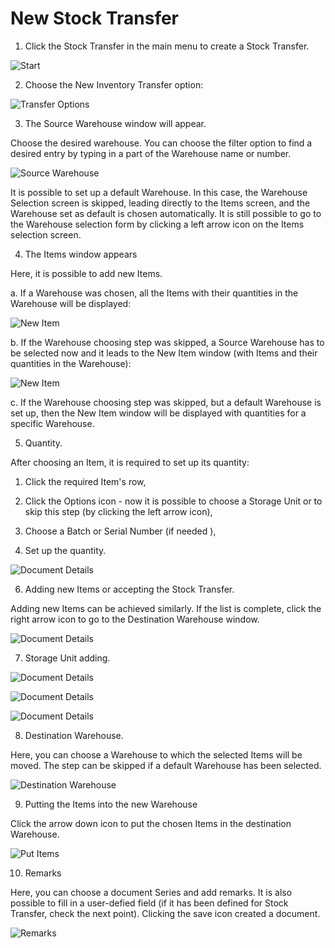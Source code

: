 # New Stock Transfer

1. Click the Stock Transfer in the main menu to create a Stock Transfer.

  ![Start](./media/WMS-StockTransfer4.png)

2. Choose the New Inventory Transfer option:

  ![Transfer Options](./media/TransferOperations4.png)

3. The Source Warehouse window will appear.

  Choose the desired warehouse. You can choose the filter option to find a desired entry by typing in a part of the Warehouse name or number.

  ![Source Warehouse](./media/SkipSourceWarehouse4.png)

  It is possible to set up a default Warehouse. In this case, the Warehouse Selection screen is skipped, leading directly to the Items screen, and the Warehouse set as default is chosen automatically. It is still possible to go to the Warehouse selection form by clicking a left arrow icon on the Items selection screen.

4. The Items window appears

  Here, it is possible to add new Items.

  a. If a Warehouse was chosen, all the Items with their quantities in the Warehouse will be displayed:

![New Item](./media/NewItem-014.png)

  b. If the Warehouse choosing step was skipped, a Source Warehouse has to be selected now and it leads to the New Item window (with Items and their quantities in the Warehouse):

  ![New Item](./media/NewItem-024.png)

  c. If the Warehouse choosing step was skipped, but a default Warehouse is set up, then the New Item window will be displayed with quantities for a specific Warehouse.

5. Quantity.

After choosing an Item, it is required to set up its quantity:

  1) Click the required Item's row,

  2) Click the Options icon - now it is possible to choose a Storage Unit or to skip this step (by clicking the left arrow icon),

  3) Choose a Batch or Serial Number (if needed ),

  4) Set up the quantity.

  ![Document Details](./media/ItemQuantity4.png)

6. Adding new Items or accepting the Stock Transfer.

  Adding new Items can be achieved similarly. If the list is complete, click the right arrow icon to go to the Destination Warehouse window.

  ![Document Details](./media/QuantitySelected4.png)

7. Storage Unit adding.

  ![Document Details](./media/AddSU4.png)

  ![Document Details](./media/SU4.png)

  ![Document Details](./media/SUAdded4.png)

8. Destination Warehouse.

  Here, you can choose a Warehouse to which the selected Items will be moved. The step can be skipped if a default Warehouse has been selected.

  ![Destination Warehouse](./media/DestinationWarehouse4.png)

9. Putting the Items into the new Warehouse

  Click the arrow down icon to put the chosen Items in the destination Warehouse.

  ![Put Items](./media/PutItems4.png)

10. Remarks

  Here, you can choose a document Series and add remarks. It is also possible to fill in a user-defied field (if it has been defined for Stock Transfer, check the next point). Clicking the save icon created a document.

  ![Remarks](./media/Remarks4.png)
